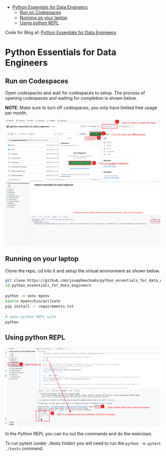 

* [Python Essentials for Data Engineers](#python-essentials-for-data-engineers)
    * [Run on Codespaces](#run-on-codespaces)
    * [Running on your laptop](#running-on-your-laptop)
    * [Using python REPL](#using-python-repl)

Code for Blog at: [Python Essentials for Data Engineers](https://startdataengineering/post/python-for-de/).

# Python Essentials for Data Engineers 

## Run on Codespaces

Open codespaces and wait for codespaces to setup. The process of opening codespaces and waiting for completion is shown below.

**NOTE**: Make sure to turn off codespaces, you only have limited free usage per month.

![Open codespace](./assets/cs.png)
![Wait for codespace to setup](./assets/cs2.png)

## Running on your laptop

Clone the repo, cd into it and setup the virtual environment as shown below.

```bash
git clone https://github.com/josephmachado/python_essentials_for_data_engineers.git
cd python_essentials_for_data_engineers

python -m venv myenv
source myenv/bin/activate
pip install -r requirements.txt

# open python REPL with 
python
```

## Using python REPL

![REPL](./assets/repl.png)

In the Python REPL you can try out the commands and do the exercises.

To run pytest (under ./tests folder) you will need to run the `python -m pytest ./tests` command.
